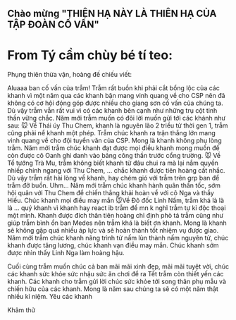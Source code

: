 ## Chào mừng "THIÊN HẠ NÀY LÀ THIÊN HẠ CỦA TẬP ĐOÀN CỐ VẤN" 

# From Tý cầm chùy bé tí teo: 
Phụng thiên thừa vận, hoàng đế chiếu viết:

Aluaaa ban cố vấn của trẫm! 
Trẫm rất buồn khi phải cắt bổng lộc của các khanh vì một năm qua các khanh bận mang vinh quang về cho CSP nên đã không có cơ hội đóng góp được nhiều cho giang sơn cố vấn của chúng ta. Dù vậy trẫm vẫn rất vui vì có các khanh bên cạnh như những trụ cột tinh thần vững chắc. Năm mới trẫm muốn có đôi lời muốn gửi tới các khánh như sau:
🐭 Về Thái úy Thu Chem, khanh là nguyên lão 2 triều từ thời gen 1, trẫm cũng phải nể khanh một phép. Trẫm chúc khanh ra trận thắng lớn mang vinh quang về cho đội tuyển văn của CSP. Mong là khanh không phụ lòng trẫm. Năm mới trẫm chúc khanh đạt được mọi điều khanh mong muốn để còn được cô Oanh ghi danh vào bảng công thần trước cổng trường. 
🐭 Về Tể tướng Trà Mu, trẫm không biết khanh từ đâu chui ra mà lại nắm quyền nhiếp chính ngang với Thu Chem, ... chắc khanh được tiên hoàng cất nhắc. Dù vậy trẫm rất hài lòng về khanh, hay chém gió với trẫm trên grp ban để trẫm đỡ buồn. Uhm... Năm mới trẫm chúc khanh hành quân thần tốc, sớm hội quân với Thu Chem để chiến thắng khải hoàn về với cô Nga và thầy Hiếu. Chúc khanh mọi điều may mắn
🐭Về Đô đốc Linh Nấm, trẫm khá là là là ... quý khanh vì khanh hay react ib trẫm để mn k nghĩ trẫm tự kỉ độc thoại một mình. Khanh được đích thân tiên hoàng chỉ định phò tá trẫm cũng như giúp trẫm bình ổn ban Medes nên trẫm khá là biết ơn khanh. Mong là khanh sẽ không gặp quá nhiều áp lực và sẽ hoàn thành tốt nhiệm vụ được giao. Năm mới trẫm chúc khanh nâng trình từ nấm lùn thành nấm nguyên tử, chúc khanh được tăng lương, chúc khanh vạn điều may mắn. Chúc khanh sớm được nhìn thấy Linh Nga làm hoàng hậu. 

Cuối cùng trẫm muốn chúc cả ban mãi mãi xinh đẹp, mãi mãi tuyệt vời, chúc các khanh sức khỏe sức nhậu sức ăn chơi để ra Tết trẫm còn thiết yến các khanh. Các khanh cho trẫm gửi lời chúc sức khỏe tới song thân phụ mẫu và chiến hữu của các khanh. 
Mong là năm sau chúng ta sẽ có một năm thật nhiều kỉ niệm. 
Yêu các khanh

Khâm thử
